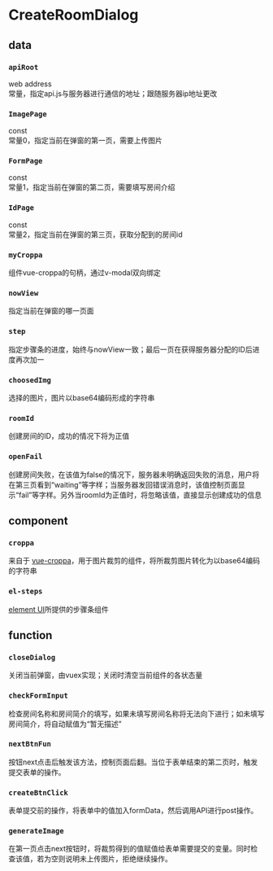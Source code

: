 # CreateRoomDialog
## data
### ```apiRoot```
web address  
常量，指定api.js与服务器进行通信的地址；跟随服务器ip地址更改
### ```ImagePage```
const  
常量0，指定当前在弹窗的第一页，需要上传图片
### ```FormPage```
const  
常量1，指定当前在弹窗的第二页，需要填写房间介绍
### ```IdPage```
const  
常量2，指定当前在弹窗的第三页，获取分配到的房间id
### ```myCroppa```
组件vue-croppa的句柄，通过v-modal双向绑定
### ```nowView```
指定当前在弹窗的哪一页面
### ```step```
指定步骤条的进度，始终与nowView一致；最后一页在获得服务器分配的ID后进度再次加一
### ```choosedImg```
选择的图片，图片以base64编码形成的字符串
### ```roomId```
创建房间的ID，成功的情况下将为正值
### ```openFail```
创建房间失败，在该值为false的情况下，服务器未明确返回失败的消息，用户将在第三页看到“waiting”等字样；当服务器发回错误消息时，该值控制页面显示“fail”等字样。另外当roomId为正值时，将忽略该值，直接显示创建成功的信息

## component
### ```croppa```
来自于 [vue-croppa](https://www.npmjs.com/package/vue-croppa)，用于图片裁剪的组件，将所裁剪图片转化为以base64编码的字符串
### ```el-steps```
[element UI](http://element.eleme.io/#/zh-CN/component/tabs)所提供的步骤条组件

## function
### ```closeDialog```
关闭当前弹窗，由vuex实现；关闭时清空当前组件的各状态量

### ```checkFormInput```
检查房间名称和房间简介的填写，如果未填写房间名称将无法向下进行；如未填写房间简介，将自动赋值为“暂无描述”

### ```nextBtnFun```
按钮next点击后触发该方法，控制页面后翻。当位于表单结束的第二页时，触发提交表单的操作。

### ```createBtnClick```
表单提交前的操作，将表单中的值加入formData，然后调用API进行post操作。

### ```generateImage```
在第一页点击next按钮时，将裁剪得到的值赋值给表单需要提交的变量。同时检查该值，若为空则说明未上传图片，拒绝继续操作。